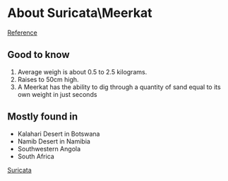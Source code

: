 # About Suricata\Meerkat
[Reference](https://en.wikipedia.org/wiki/Meerkat)

## Good to know
1. Average weigh is about 0.5 to 2.5 kilograms. 
1. Raises to 50cm high.
1. A Meerkat has the ability to dig through a quantity of sand equal to its own weight in just seconds


## Mostly found in
  * Kalahari Desert in Botswana
  * Namib Desert in Namibia
  * Southwestern Angola
  * South Africa
  
[Suricata](images/suricata.jpg)
